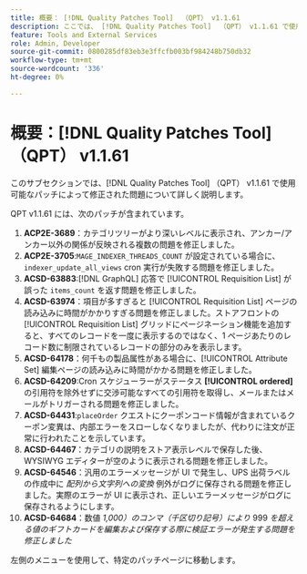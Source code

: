 ```yaml
---
title: 概要： [!DNL Quality Patches Tool]  （QPT） v1.1.61
description: ここでは、 [!DNL Quality Patches Tool]  （QPT） v1.1.61 で使用可能なパッチによって修正された問題について詳しく説明します。
feature: Tools and External Services
role: Admin, Developer
source-git-commit: 0800285df83eb3e3ffcfb003bf984248b750db32
workflow-type: tm+mt
source-wordcount: '336'
ht-degree: 0%

---
```


# 概要：[!DNL Quality Patches Tool] （QPT） v1.1.61

このサブセクションでは、[!DNL Quality Patches Tool] （QPT） v1.1.61 で使用可能なパッチによって修正された問題について詳しく説明します。

QPT v1.1.61 には、次のパッチが含まれています。

1. **ACP2E-3689**：カテゴリツリーがより深いレベルに表示され、アンカー/アンカー以外の関係が反映される複数の問題を修正しました。
1. **ACP2E-3705**:`MAGE_INDEXER_THREADS_COUNT` が設定されている場合に、`indexer_update_all_views` cron 実行が失敗する問題を修正しました。
1. **ACSD-63883**:[!DNL GraphQL] 応答で [!UICONTROL Requisition List] が誤った `items_count` を返す問題を修正しました。
1. **ACSD-63974**：項目が多すぎると [!UICONTROL Requisition List] ページの読み込みに時間がかかりすぎる問題を修正しました。ストアフロントの [!UICONTROL Requisition List] グリッドにページネーション機能を追加すると、すべてのレコードを一度に表示するのではなく、1 ページあたりのレコード数に制限されているレコードの部分のみを表示します。
1. **ACSD-64178**：何千もの製品属性がある場合に、[!UICONTROL Attribute Set] 編集ページの読み込みに時間がかかる問題を修正しました。
1. **ACSD-64209**:Cron スケジューラーがステータス **[!UICONTROL ordered]** の引用符を除外せずに交渉可能なすべての引用符を取得し、メールまたはメールがトリガーされる問題を修正しました。
1. **ACSD-64431**:`placeOrder` クエストにクーポンコード情報が含まれているクーポン変異は、内部エラーをスローしなくなりましたが、代わりに注文が正常に行われたことを示しています。
1. **ACSD-64467**：カテゴリの説明をストア表示レベルで保存した後、WYSIWYG エディターが空のように表示される問題を修正しました。
1. **ACSD-64546**：汎用のエラーメッセージが UI で発生し、UPS 出荷ラベルの作成中に *配列から文字列への変換* 例外がログに保存される問題を修正しました。実際のエラーが UI に表示され、正しいエラーメッセージがログに保存されるようにします。
1. **ACSD-64684**：数値 *1,000）のコンマ（千区切り記号）により* 999 *を超える値のギフトカードを編集および保存する際に検証エラーが発生する問題を修正しました*

左側のメニューを使用して、特定のパッチページに移動します。
